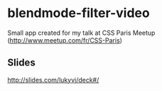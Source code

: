# blendmode-filter-video
Small app created for my talk at CSS Paris Meetup (http://www.meetup.com/fr/CSS-Paris)


## Slides 
http://slides.com/lukyvj/deck#/
